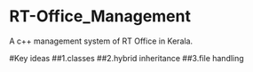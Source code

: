 # RT-Office_Management
A c++ management system of RT Office in Kerala. 

#Key ideas
##1.classes
##2.hybrid inheritance
##3.file handling
